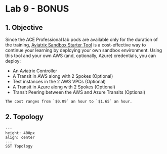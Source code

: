 # Lab 9 - BONUS

## 1. Objective

Since the ACE Professional lab pods are available only for the duration of the training, <a href="https://community.aviatrix.com/tech-zone-14/aviatrix-cloud-sandbox-starter-spin-up-cloud-networks-in-minutes-203" target="_blank">Aviatrix Sandbox Starter Tool</a> is a cost-effective way to continue your learning by deploying your own sandbox environment. Using this tool and your own AWS (and, optionally, Azure) credentials, you can deploy:

- An Aviatrix Controller
- A Transit in AWS along with 2 Spokes (Optional)
- Test instances in the 2 AWS VPCs (Optional)
- A Transit in Azure along with 2 Spokes (Optional)
- Transit Peering between the AWS and Azure Transits (Optional)

```{important}
The cost ranges from `$0.09` an hour to `$1.65` an hour.
```

## 2. Topology

```{figure} images/lab11-topology.png
---
height: 400px
align: center
---
SST Topology
```